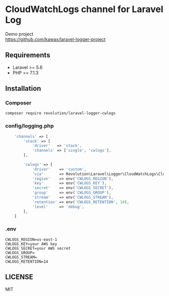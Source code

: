 # CloudWatchLogs channel for Laravel Log

Demo project  
https://github.com/kawax/laravel-logger-project

## Requirements
- Laravel >= 5.6
- PHP >= 7.1.3

## Installation

### Composer
```
composer require revolution/laravel-logger-cwlogs
```

### config/logging.php

```php
    'channels' => [
        'stack' => [
            'driver'   => 'stack',
            'channels' => ['single', 'cwlogs'],
        ],
        
        'cwlogs' => [
            'driver'    => 'custom',
            'via'       => Revolution\Laravel\Logger\CloudWatchLogs\CloudWatchLogger::class,
            'region'    => env('CWLOGS_REGION'),
            'key'       => env('CWLOGS_KEY'),
            'secret'    => env('CWLOGS_SECRET'),
            'group'     => env('CWLOGS_GROUP'),
            'stream'    => env('CWLOGS_STREAM'),
            'retention' => env('CWLOGS_RETENTION', 14),
            'level'     => 'debug',
        ],
    ]
```

### .env
```
CWLOGS_REGION=us-east-1
CWLOGS_KEY=your AWS key
CWLOGS_SECRET=your AWS secret
CWLOGS_GROUP=
CWLOGS_STREAM=
CWLOGS_RETENTION=14
```

## LICENSE
MIT

